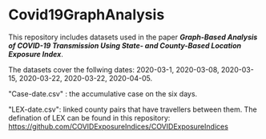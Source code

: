 # Covid19GraphAnalysis

This repository includes datasets used in the paper __*Graph-Based Analysis of COVID-19 Transmission Using State- and County-Based Location Exposure Index*__. 

The datasets cover the follwing dates: 2020-03-1, 2020-03-08, 2020-03-15, 2020-03-22, 2020-03-22, 2020-04-05. 

"Case-date.csv" : the accumulative case on the six days. 

"LEX-date.csv": linked county pairs that have travellers between them. The defination of LEX can be found in this repository: https://github.com/COVIDExposureIndices/COVIDExposureIndices

